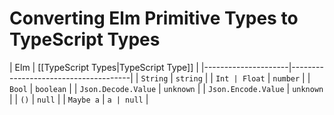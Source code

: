 # Converting Elm Primitive Types to TypeScript Types

| Elm                 | [[TypeScript Types|TypeScript Type]] |
|---------------------|--------------------------------------|
| `String`            | `string`                             |
| `Int | Float`       | `number`                             |
| `Bool`              | `boolean`                            |
| `Json.Decode.Value` | `unknown`                            |
| `Json.Encode.Value` | `unknown`                            |
| `()`                | `null`                               |
| `Maybe a`           | `a | null`                           |
